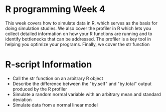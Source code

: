 # R programming Week 4
This week covers how to simulate data in R, which serves as the basis for doing simulation studies. We also cover the profiler in R which lets you collect detailed information on how your R functions are running and to identify bottlenecks that can be addressed. The profiler is a key tool in helping you optimize your programs. Finally, we cover the str function

# R-script Information
- Call the str function on an arbitrary R object
- Describe the difference between the "by.self" and "by.total" output produced by the R profiler
- Simulate a random normal variable with an arbitrary mean and standard deviation
- Simulate data from a normal linear model